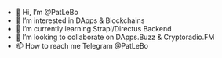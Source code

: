 - 👋 Hi, I’m @PatLeBo
- 👀 I’m interested in DApps & Blockchains
- 🌱 I’m currently learning Strapi/Directus Backend
- 💞️ I’m looking to collaborate on DApps.Buzz & Cryptoradio.FM
- 📫 How to reach me Telegram @PatLeBo
